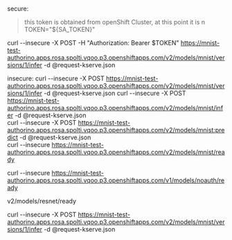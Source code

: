 
secure:
> this token is obtained from openShift Cluster, at this point it is n
TOKEN="${SA_TOKEN}"

curl --insecure -X POST -H "Authorization: Bearer $TOKEN" https://mnist-test-authorino.apps.rosa.spolti.vqoo.p3.openshiftapps.com/v2/models/mnist/versions/1/infer -d @request-kserve.json       


insecure:
curl --insecure -X POST  https://mnist-test-authorino.apps.rosa.spolti.vqoo.p3.openshiftapps.com/v2/models/mnist/versions/1/infer -d @request-kserve.json
curl --insecure -X POST  https://mnist-test-authorino.apps.rosa.spolti.vqoo.p3.openshiftapps.com/v2/models/mnist/infer -d @request-kserve.json   
curl --insecure -X POST  https://mnist-test-authorino.apps.rosa.spolti.vqoo.p3.openshiftapps.com/v2/models/mnist:predict -d @request-kserve.json   
curl --insecure https://mnist-test-authorino.apps.rosa.spolti.vqoo.p3.openshiftapps.com/v2/models/mnist/ready

curl --insecure https://mnist-test-authorino.apps.rosa.spolti.vqoo.p3.openshiftapps.com/v1/models/noauth/ready


v2/models/resnet/ready

curl --insecure -X POST  https://mnist-test-authorino.apps.rosa.spolti.vqoo.p3.openshiftapps.com/v2/models/mnist/versions/1/infer -d @request-kserve.json
